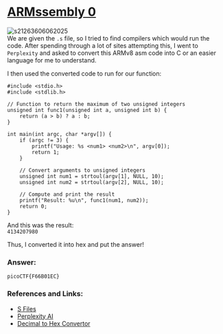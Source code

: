 # <a href="https://play.picoctf.org/practice/challenge/160">ARMssembly 0</a>

![s21263606062025](https://a.okmd.dev/md/68430fb60648b.png)  
We are given the `.s` file, so I tried to find compilers which would run the code. After spending through a lot of sites attempting this, I went to `Perplexity` and asked to convert this ARMv8 asm code into C or an easier language for me to understand.

I then used the converted code to run for our function:
```
#include <stdio.h>
#include <stdlib.h>

// Function to return the maximum of two unsigned integers
unsigned int func1(unsigned int a, unsigned int b) {
    return (a > b) ? a : b;
}

int main(int argc, char *argv[]) {
    if (argc != 3) {
        printf("Usage: %s <num1> <num2>\n", argv[0]);
        return 1;
    }

    // Convert arguments to unsigned integers
    unsigned int num1 = strtoul(argv[1], NULL, 10);
    unsigned int num2 = strtoul(argv[2], NULL, 10);

    // Compute and print the result
    printf("Result: %u\n", func1(num1, num2));
    return 0;
}

```

And this was the result:  
`4134207980`

Thus, I converted it into hex and put the answer!

### Answer:
```
picoCTF{F66B01EC}
```

### References and Links:
- <a href="https://stackoverflow.com/questions/10285410/what-are-s-files">S Files</a>
- <a href="https://www.perplexity.ai">Perplexity AI</a>
- <a href="https://www.rapidtables.com/convert/number/decimal-to-hex.html?x=4134207980">Decimal to Hex Convertor</a>